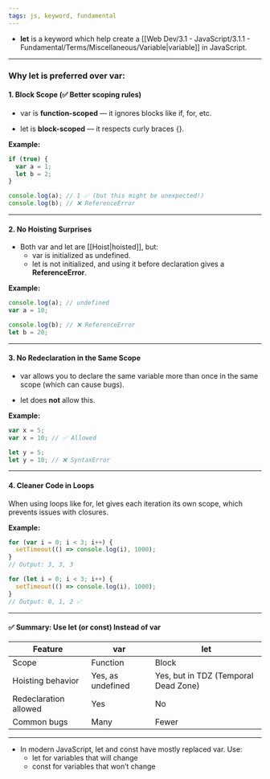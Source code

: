 ```yaml
---
tags: js, keyword, fundamental
---
```


- **let** is a keyword which help create a [[Web Dev/3.1 - JavaScript/3.1.1 - Fundamental/Terms/Miscellaneous/Variable|variable]] in JavaScript.

---
 
 ### Why let is preferred over var:

#### **1. Block Scope (✅ Better scoping rules)**

- var is **function-scoped** — it ignores blocks like if, for, etc.
    
- let is **block-scoped** — it respects curly braces {}.
    

**Example:**

```js
if (true) {
  var a = 1;
  let b = 2;
}

console.log(a); // 1 ✅ (but this might be unexpected!)
console.log(b); // ❌ ReferenceError
```

---

#### **2. No Hoisting Surprises**

- Both var and let are [[Hoist|hoisted]], but:
    - var is initialized as undefined.
    - let is not initialized, and using it before declaration gives a **ReferenceError**.

**Example:**

```js
console.log(a); // undefined
var a = 10;

console.log(b); // ❌ ReferenceError
let b = 20;
```

---

#### **3. No Redeclaration in the Same Scope**

- var allows you to declare the same variable more than once in the same scope (which can cause bugs).
    
- let does **not** allow this.
    

**Example:**

```js
var x = 5;
var x = 10; // ✅ Allowed

let y = 5;
let y = 10; // ❌ SyntaxError
```

---

#### **4. Cleaner Code in Loops**

When using loops like for, let gives each iteration its own scope, which prevents issues with closures.

**Example:**

```js
for (var i = 0; i < 3; i++) {
  setTimeout(() => console.log(i), 1000);
}
// Output: 3, 3, 3

for (let i = 0; i < 3; i++) {
  setTimeout(() => console.log(i), 1000);
}
// Output: 0, 1, 2 ✅
```

---

#### **✅ Summary: Use let (or const) Instead of var**

|**Feature**|var|let|
|---|---|---|
|Scope|Function|Block|
|Hoisting behavior|Yes, as undefined|Yes, but in TDZ (Temporal Dead Zone)|
|Redeclaration allowed|Yes|No|
|Common bugs|Many|Fewer|

---

- In modern JavaScript, let and const have mostly replaced var. Use:
	- let for variables that will change
	- const for variables that won’t change
